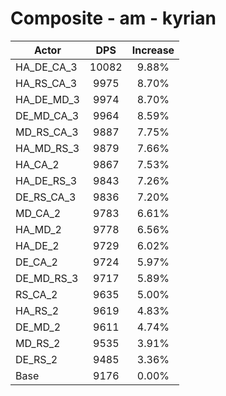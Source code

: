 # Composite - am - kyrian
| Actor | DPS | Increase |
|---|:---:|:---:|
|HA_DE_CA_3|10082|9.88%|
|HA_RS_CA_3|9975|8.70%|
|HA_DE_MD_3|9974|8.70%|
|DE_MD_CA_3|9964|8.59%|
|MD_RS_CA_3|9887|7.75%|
|HA_MD_RS_3|9879|7.66%|
|HA_CA_2|9867|7.53%|
|HA_DE_RS_3|9843|7.26%|
|DE_RS_CA_3|9836|7.20%|
|MD_CA_2|9783|6.61%|
|HA_MD_2|9778|6.56%|
|HA_DE_2|9729|6.02%|
|DE_CA_2|9724|5.97%|
|DE_MD_RS_3|9717|5.89%|
|RS_CA_2|9635|5.00%|
|HA_RS_2|9619|4.83%|
|DE_MD_2|9611|4.74%|
|MD_RS_2|9535|3.91%|
|DE_RS_2|9485|3.36%|
|Base|9176|0.00%|
